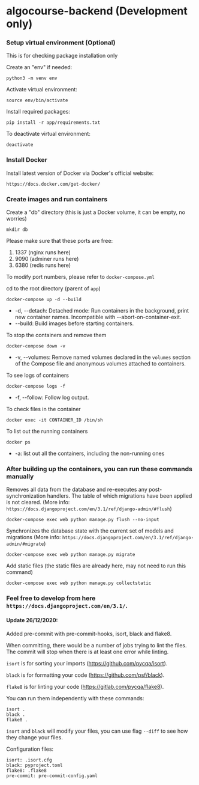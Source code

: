 # algocourse-backend (Development only)

### Setup virtual environment (Optional)
This is for checking package installation only

Create an "env" if needed:
```
python3 -m venv env
```

Activate virtual environment:
```
source env/bin/activate
```

Install required packages:
```
pip install -r app/requirements.txt
```

To deactivate virtual environment:
```
deactivate
```

### Install Docker
Install latest version of Docker via Docker's official website:
```
https://docs.docker.com/get-docker/
```

### Create images and run containers

Create a "db" directory (this is just a Docker volume, it can be empty, no worries)
```
mkdir db
```

Please make sure that these ports are free:
1. 1337 (nginx runs here)
2. 9090 (adminer runs here)
3. 6380 (redis runs here)

To modify port numbers, please refer to `docker-compose.yml`

cd to the root directory (parent of `app`)
```
docker-compose up -d --build
```
* -d, --detach: Detached mode: Run containers in the background, print new container names. Incompatible with --abort-on-container-exit.
* --build: Build images before starting containers.

To stop the containers and remove them
```
docker-compose down -v
```
* -v, --volumes: Remove named volumes declared in the `volumes` section of the Compose file and anonymous volumes attached to containers.

To see logs of containers
```
docker-compose logs -f
```
* -f, --follow: Follow log output.

To check files in the container
```
docker exec -it CONTAINER_ID /bin/sh
```

To list out the running containers
```
docker ps
```
* -a: list out all the containers, including the non-running ones

### After building up the containers, you can run these commands manually

Removes all data from the database and re-executes any post-synchronization handlers. The table of which migrations have been applied is not cleared. (More info: `https://docs.djangoproject.com/en/3.1/ref/django-admin/#flush`)
```
docker-compose exec web python manage.py flush --no-input
```

Synchronizes the database state with the current set of models and migrations (More info: `https://docs.djangoproject.com/en/3.1/ref/django-admin/#migrate`)
```
docker-compose exec web python manage.py migrate
```

Add static files (the static files are already here, may not need to run this command)
```
docker-compose exec web python manage.py collectstatic
```

### Feel free to develop from here `https://docs.djangoproject.com/en/3.1/`.

#### Update 26/12/2020:
Added pre-commit with pre-commit-hooks, isort, black and flake8.

When committing, there would be a number of jobs trying to lint the files. The commit will stop when there is at least one error while linting.

```isort``` is for sorting your imports (https://github.com/pycqa/isort).

```black``` is for formatting your code (https://github.com/psf/black).

```flake8``` is for linting your code (https://gitlab.com/pycqa/flake8).

You can run them independently with these commands:
```
isort .
black .
flake8 .
```

```isort``` and ```black``` will modify your files, you can use flag ```--diff``` to see how they change your files.

Configuration files:

```
isort: .isort.cfg
black: pyproject.toml
flake8: .flake8
pre-commit: pre-commit-config.yaml
```
